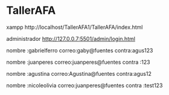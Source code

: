 # TallerAFA

xampp
http://localhost/TallerAFA1/TallerAFA/index.html
 
administrador 
http://127.0.0.7:5501/admin/login.html


nombre :gabrielferro
correo:gaby@fuentes 
contra:agus123

nombre :juanperes 
correo:juanperes@fuentes 
contra :123



nombre :agustina
correo:Agustina@fuentes 
contra:agus12


nombre :nicoleolivia
correo:juanperes@fuentes 
contra :test123
